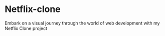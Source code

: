 # Netflix-clone
Embark on a visual journey through the world of web development with my Netflix Clone project
